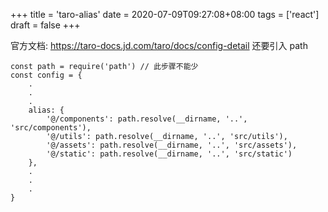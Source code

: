 +++
title = 'taro-alias'
date = 2020-07-09T09:27:08+08:00
tags = ['react']
draft = false
+++

官方文档: https://taro-docs.jd.com/taro/docs/config-detail
还要引入 path

```
const path = require('path') // 此步骤不能少
const config = {
    .  
    .
    .
    alias: {
        '@/components': path.resolve(__dirname, '..', 'src/components'),
        '@/utils': path.resolve(__dirname, '..', 'src/utils'),
        '@/assets': path.resolve(__dirname, '..', 'src/assets'),
        '@/static': path.resolve(__dirname, '..', 'src/static')
    },
    .
    .
    .
}

```
